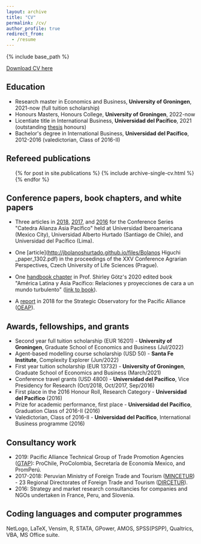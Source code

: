 ```yaml
---
layout: archive
title: "CV"
permalink: /cv/
author_profile: true
redirect_from:
  - /resume
---
```


{% include base_path %}

[Download CV here](http://jbolanoshurtado.github.io/files/cvjpbolanos.pdf)

## Education
* Research master in Economics and Business, **University of Groningen**, 2021-now (full tuition scholarship)
* Honours Masters, Honours College, **University of Groningen**, 2022-now
* Licentiate title in International Business, **Universidad del Pacífico**, 2021 (outstanding [thesis](https://hdl.handle.net/11354/3109
) honours)
* Bachelor's degree in International Business, **Universidad del Pacífico**, 2012-2016 (valedictorian, Class of 2016-II)

## Refereed publications
  <ul>{% for post in site.publications %}
    {% include archive-single-cv.html %}
  {% endfor %}</ul>
  
## Conference papers, book chapters, and white papers
* Three articles in [2018](http://jbolanoshurtado.github.io/files/Malca_Bolanos_(2018)_Export_capacities_and_export_intensity.pdf), [2017](http://jbolanoshurtado.github.io/files/Malca_Bolanos_(2017)_Export_market_orientation.pdf), and [2016](http://jbolanoshurtado.github.io/files/Padilla_Bolanos_(2016)_Resources_capabilities_and_experience_on_export_performance.pdf) for the Conference Series "Catedra Alianza Asia Pacífico" held at Universidad Iberoamericana (Mexico City), Universidad Alberto Hurtado (Santiago de Chile), and Universidad del Pacífico (Lima).
  
* One [article](http://jbolanoshurtado.github.io/files/Bolanos Higuchi _paper_1302.pdf) in the proceedings of the XXV Conference Agrarian Perspectives, Czech University of Life Sciences (Prague).

* One [handbook chapter](http://jbolanoshurtado.github.io/files/Malca_Bolanos_(2019)_Export_Market_Orientation.pdf) in Prof. Shirley Götz's 2020 edited book "América Latina y Asia Pacífico: Relaciones y proyecciones de cara a un mundo turbulento" ([link to book](https://ediciones.uahurtado.cl/producto/america-latina-y-asia-pacifico/)).

* A [report](https://www.observatorioalianzadelpacifico.net/_files/ugd/438ac2_e83db098dea542488773a1edcde56e19.pdf) in 2018 for the Strategic Observatory for the Pacific Alliance ([OEAP](https://www.observatorioalianzadelpacifico.net/)).

## Awards, fellowships, and grants
* Second year full tuition scholarship (EUR 16201) - **University of Groningen**, Graduate School of Economics and Business (Jul/2022)
* Agent-based modelling course scholarship (USD 50) - **Santa Fe Institute**, Complexity Explorer (Jun/2022)
* First year tuition scholarship (EUR 13732) - **University of Groningen**, Graduate School of Economics and Business (March/2021)
* Conference travel grants (USD 4800) - **Universidad del Pacífico**, Vice Presidency for Research (Oct/2018, Oct/2017, Sep/2016)
* First place in the 2016 Honour Roll, Research Category - **Universidad del Pacífico** (2016)
* Prize for academic performance, first place - **Universidad del Pacífico**, Graduation Class of 2016-II (2016)
* Valedictorian, Class of 2016-II - **Universidad del Pacífico**, International Business programme (2016)

## Consultancy work
* 2019: Pacific Alliance Technical Group of Trade Promotion Agencies ([GTAP]("https://alianzapacifico.net/en/technical-group-promotion-agencies/")): ProChile, ProColombia, Secretaría de Economía Mexico, and PromPerú. 
* 2017-2018: Peruvian Ministry of Foreign Trade and Tourism ([MINCETUR]("https://www.gob.pe/mincetur")) - 23 Regional Directorates of Foreign Trade and Tourism ([DIRCETUR]("https://www.gob.pe/8361-direcciones-regionales-de-comercio-exterior-y-turismo-dircetur")).
* 2016: Strategy and market research consultancies for companies and NGOs undertaken in France, Peru, and Slovenia.  

## Coding languages and computer programmes
NetLogo, LaTeX, Vensim, R, STATA, GPower, AMOS, SPSS(PSPP), Qualtrics, VBA, MS Office suite.
